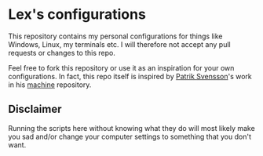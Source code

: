 # Lex's configurations

This repository contains my personal configurations for things like Windows, Linux, my terminals etc. I will therefore not accept any pull requests or changes to this repo.

Feel free to fork this repository or use it as an inspiration for your own configurations. In fact, this repo itself is inspired by [Patrik Svensson](https://github.com/patriksvensson)'s work in his [machine](https://github.com/patriksvensson/machine) repository.

## Disclaimer

Running the scripts here without knowing what they do will most likely make you sad and/or change your computer settings to something that you don't want.
